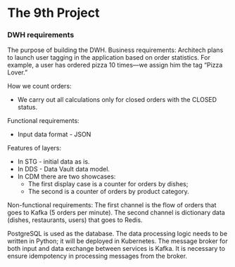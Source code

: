 # The 9th Project

### DWH requirements
The purpose of building the DWH. Business requirements:
Architech plans to launch user tagging in the application based on order statistics. For example, a user has ordered pizza 10 times—we assign him the tag “Pizza Lover.”

How we count orders:
- We carry out all calculations only for closed orders with the CLOSED status.

Functional requirements:
- Input data format - JSON

Features of layers:
- In STG - initial data as is.
- In DDS - Data Vault data model.
- In CDM there are two showcases:
	- The first display case is a counter for orders by dishes;
	- The second is a counter of orders by product category.

Non-functional requirements:
The first channel is the flow of orders that goes to Kafka (5 orders per minute).
The second channel is dictionary data (dishes, restaurants, users) that goes to Redis.

PostgreSQL is used as the database. The data processing logic needs to be written in Python; it will be deployed in Kubernetes. The message broker for both input and data exchange between services is Kafka. It is necessary to ensure idempotency in processing messages from the broker.
